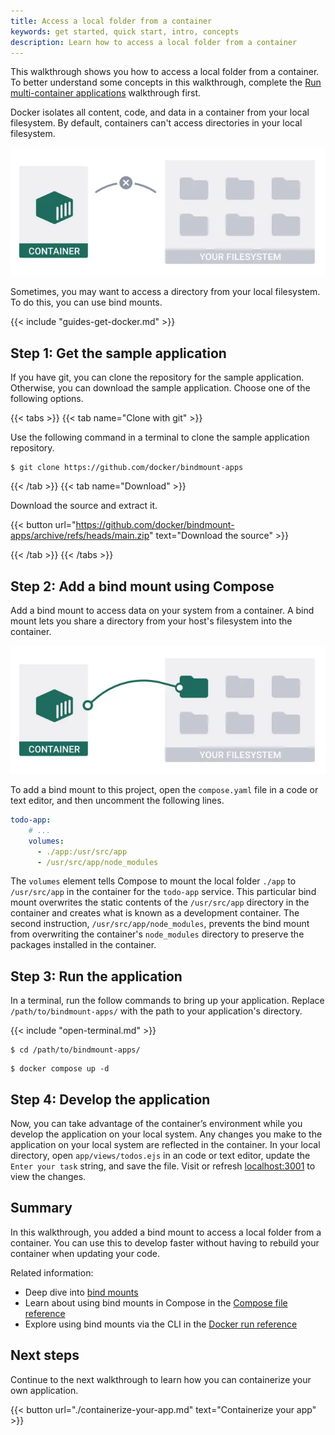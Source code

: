 ```yaml
---
title: Access a local folder from a container
keywords: get started, quick start, intro, concepts
description: Learn how to access a local folder from a container
---
```


This walkthrough shows you how to access a local folder from a container. To better understand some concepts in this walkthrough, complete the [Run multi-container applications](./multi-container-apps.md) walkthrough first.

Docker isolates all content, code, and data in a container from your local filesystem. By default, containers can't access directories in your local filesystem.

![Data isolation diagram](images/getting-started-isolation.webp?w=400)

Sometimes, you may want to access a directory from your local filesystem. To do this, you can use bind mounts.

{{< include "guides-get-docker.md" >}}


## Step 1: Get the sample application

If you have git, you can clone the repository for the sample application. Otherwise, you can download the sample application. Choose one of the following options.

{{< tabs >}}
{{< tab name="Clone with git" >}}

Use the following command in a terminal to clone the sample application repository.

```console
$ git clone https://github.com/docker/bindmount-apps
```

{{< /tab >}}
{{< tab name="Download" >}}

Download the source and extract it.

{{< button url="https://github.com/docker/bindmount-apps/archive/refs/heads/main.zip" text="Download the source" >}}

{{< /tab >}}
{{< /tabs >}}

## Step 2: Add a bind mount using Compose

Add a bind mount to access data on your system from a container. A bind mount lets you share a directory from your host's filesystem into the container.

![Bind mount diagram](images/getting-started-bindmount.webp?w=400)

To add a bind mount to this project, open the `compose.yaml` file in a code or text editor, and then uncomment the following lines.

```yaml
todo-app:
    # ...
    volumes:
      - ./app:/usr/src/app
      - /usr/src/app/node_modules

```

The `volumes` element tells Compose to mount the local folder `./app` to `/usr/src/app` in the container for the `todo-app` service. This particular bind mount overwrites the static contents of the `/usr/src/app` directory in the container and creates what is known as a development container. The second instruction, `/usr/src/app/node_modules`, prevents the bind mount from overwriting the container's `node_modules` directory to preserve the packages installed in the container.

## Step 3: Run the application

In a terminal, run the follow commands to bring up your application. Replace `/path/to/bindmount-apps/` with the path to your application's directory.

{{< include "open-terminal.md" >}}

```console
$ cd /path/to/bindmount-apps/
```
```console
$ docker compose up -d
```

## Step 4: Develop the application

Now, you can take advantage of the container’s environment while you develop the application on your local system. Any changes you make to the application on your local system are reflected in the container. In your local directory, open `app/views/todos.ejs` in an code or text editor, update the `Enter your task` string, and save the file. Visit or refresh [localhost:3001](http://localhost:3001)⁠ to view the changes.

## Summary

In this walkthrough, you added a bind mount to access a local folder from a container. You can use this to develop faster without having to rebuild your container when updating your code.

Related information:

- Deep dive into [bind mounts](../../storage/bind-mounts.md)
- Learn about using bind mounts in Compose in the [Compose file reference](../../compose/compose-file/_index.md)
- Explore using bind mounts via the CLI in the [Docker run reference](/engine/reference/commandline/container_run/#mount)

## Next steps

Continue to the next walkthrough to learn how you can containerize your own application.

{{< button url="./containerize-your-app.md" text="Containerize your app" >}}
